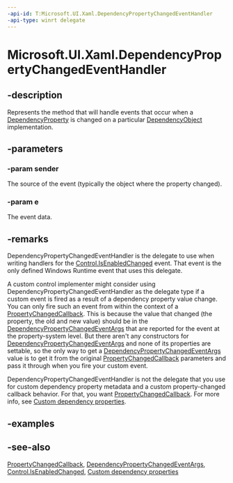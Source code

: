 ```yaml
---
-api-id: T:Microsoft.UI.Xaml.DependencyPropertyChangedEventHandler
-api-type: winrt delegate
---
```

<!-- Delegate syntax.
public delegate void DependencyPropertyChangedEventHandler(System.Object sender, Windows.UI.Xaml.DependencyPropertyChangedEventArgs e)
-->
# Microsoft.UI.Xaml.DependencyPropertyChangedEventHandler

## -description
Represents the method that will handle events that occur when a [DependencyProperty](dependencyproperty.md) is changed on a particular [DependencyObject](dependencyobject.md) implementation.

## -parameters
### -param sender
The source of the event (typically the object where the property changed).

### -param e
The event data.


## -remarks
DependencyPropertyChangedEventHandler is the delegate to use when writing handlers for the [Control.IsEnabledChanged](../microsoft.ui.xaml.controls/control_isenabledchanged.md) event. That event is the only defined Windows Runtime event that uses this delegate.

A custom control implementer might consider using DependencyPropertyChangedEventHandler as the delegate type if a custom event is fired as a result of a dependency property value change. You can only fire such an event from within the context of a [PropertyChangedCallback](propertychangedcallback.md). This is because the value that changed (the property, the old and new value) should be in the [DependencyPropertyChangedEventArgs](dependencypropertychangedeventargs.md) that are reported for the event at the property-system level. But there aren't any constructors for [DependencyPropertyChangedEventArgs](dependencypropertychangedeventargs.md) and none of its properties are settable, so the only way to get a [DependencyPropertyChangedEventArgs](dependencypropertychangedeventargs.md) value is to get it from the original [PropertyChangedCallback](propertychangedcallback.md) parameters and pass it through when you fire your custom event.

DependencyPropertyChangedEventHandler is not the delegate that you use for custom dependency property metadata and a custom property-changed callback behavior. For that, you want [PropertyChangedCallback](propertychangedcallback.md). For more info, see [Custom dependency properties](/windows/uwp/xaml-platform/custom-dependency-properties).

## -examples

## -see-also
[PropertyChangedCallback](propertychangedcallback.md), [DependencyPropertyChangedEventArgs](dependencypropertychangedeventargs.md), [Control.IsEnabledChanged](../microsoft.ui.xaml.controls/control_isenabledchanged.md), [Custom dependency properties](/windows/uwp/xaml-platform/custom-dependency-properties)
